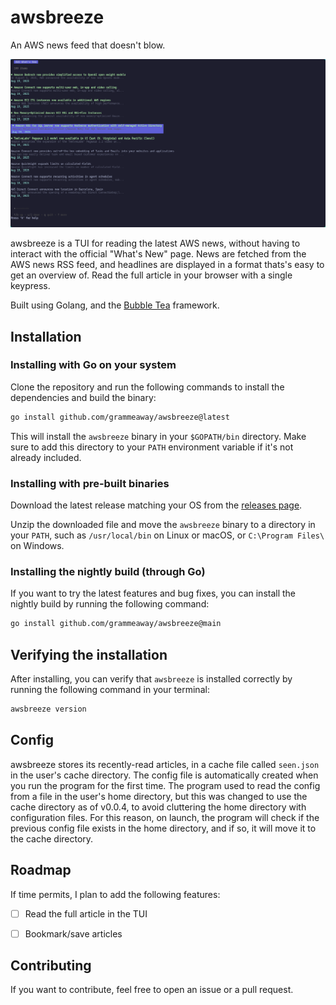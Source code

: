 # awsbreeze 
An AWS news feed that doesn't blow. 

![awsbreeze preview](./docs/preview.png)

awsbreeze is a TUI for reading the latest AWS news, without having to interact with the official "What's New" page. News are fetched from the AWS news RSS feed, and headlines are displayed in a format thats's easy to get an overview of. Read the full article in your browser with a single keypress. 

Built using Golang, and the [Bubble Tea](https://github.com/charmbracelet/bubbletea) framework.

## Installation
### Installing with Go on your system
Clone the repository and run the following commands to install the dependencies and build the binary:

```bash
go install github.com/grammeaway/awsbreeze@latest
```
This will install the `awsbreeze` binary in your `$GOPATH/bin` directory. Make sure to add this directory to your `PATH` environment variable if it's not already included.

### Installing with pre-built binaries
Download the latest release matching your OS from the [releases page](https://github.com/grammeaway/awsbreeze/releases).

Unzip the downloaded file and move the `awsbreeze` binary to a directory in your `PATH`, such as `/usr/local/bin` on Linux or macOS, or `C:\Program Files\` on Windows.

### Installing the nightly build (through Go)
If you want to try the latest features and bug fixes, you can install the nightly build by running the following command:

```bash
go install github.com/grammeaway/awsbreeze@main
```

## Verifying the installation
After installing, you can verify that `awsbreeze` is installed correctly by running the following command in your terminal:

```bash
awsbreeze version
```

## Config 
awsbreeze stores its recently-read articles, in a cache file called `seen.json` in the user's cache directory. The config file is automatically created when you run the program for the first time. The program used to read the config from a file in the user's home directory, but this was changed to use the cache directory as of v0.0.4, to avoid cluttering the home directory with configuration files. For this reason, on launch, the program will check if the previous config file exists in the home directory, and if so, it will move it to the cache directory.

## Roadmap
If time permits, I plan to add the following features:

- [ ] Read the full article in the TUI
- [ ] Bookmark/save articles


## Contributing
If you want to contribute, feel free to open an issue or a pull request. 

